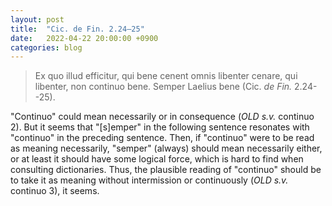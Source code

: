 ```yaml
---
layout: post
title:  "Cic. de Fin. 2.24–25"
date:   2022-04-22 20:00:00 +0900
categories: blog
---
```


>Ex quo illud efficitur, qui bene cenent omnis libenter cenare, qui libenter, non continuo bene. Semper Laelius bene (Cic. *de Fin.* 2.24--25).

"Continuo" could mean necessarily or in consequence (*OLD* _s.v._ continuo 2). But it seems that "[s]emper" in the following sentence resonates with "continuo" in the preceding sentence. Then, if "continuo" were to be read as meaning necessarily, "semper" (always) should mean necessarily either, or at least it should have some logical force, which is hard to find when consulting dictionaries. Thus, the plausible reading of "continuo" should be to take it as meaning without intermission or continuously (*OLD* _s.v._ continuo 3), it seems.